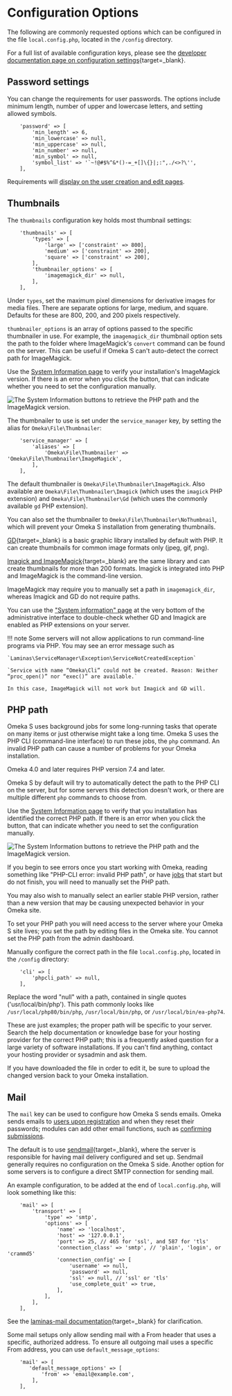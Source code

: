 # Configuration Options

The following are commonly requested options which can be configured in the file `local.config.php`, located in the `/config` directory. 

For a full list of available configuration keys, please see the [developer documentation page on configuration settings](https://omeka.org/s/docs/developer/configuration/){target=_blank}. 

## Password settings
You can change the requirements for user passwords. The options include minimum length, number of upper and lowercase letters, and setting allowed symbols.

```
    'password' => [
        'min_length' => 6,
        'min_lowercase' => null,
        'min_uppercase' => null,
        'min_number' => null,
        'min_symbol' => null,
        'symbol_list' => '`~!@#$%^&*()-=_+[]\{}|;:",./<>?\'',
    ],
```
Requirements will [display on the user creation and edit pages](admin/users.md#password).



## Thumbnails

The `thumbnails` configuration key holds most thumbnail settings:

```
    'thumbnails' => [
        'types' => [
            'large' => ['constraint' => 800],
            'medium' => ['constraint' => 200],
            'square' => ['constraint' => 200],
        ],
        'thumbnailer_options' => [
            'imagemagick_dir' => null,
        ],
    ],
```

Under `types`, set the maximum pixel dimensions for derivative images for media files. There are separate options for large, medium, and square. Defaults for these are 800, 200, and 200 pixels respectively.

`thumbnailer_options` is an array of options passed to the specific thumbnailer in use. For example, the `imagemagick_dir` thumbnail option sets the path to the folder where ImageMagick's `convert` command can be found on the server. This can be useful if Omeka S can't auto-detect the correct path for ImageMagick.

Use the [System Information page](admin-dashboard.md#system-information) to verify your installation's ImageMagick version. If there is an error when you click the button, that can indicate whether you need to set the configuration manually.

![The System Information buttons to retrieve the PHP path and the ImageMagick version.](files/systeminfo_buttons.png)

The thumbnailer to use is set under the `service_manager` key, by setting the
alias for `Omeka\File\Thumbnailer`:

```
    'service_manager' => [
        'aliases' => [
            'Omeka\File\Thumbnailer' => 'Omeka\File\Thumbnailer\ImageMagick',
        ],
    ],
```

The default thumbnailer is `Omeka\File\Thumbnailer\ImageMagick`. Also available are `Omeka\File\Thumbnailer\Imagick` (which uses the `imagick` PHP extension) and `Omeka\File\Thumbnailer\Gd` (which uses the commonly available `gd` PHP extension).

You can also set the thumbnailer to `Omeka\File\Thumbnailer\NoThumbnail`, which will prevent your Omeka S installation from generating thumbnails. 

[GD](https://secure.php.net/manual/en/intro.image.php){target=_blank} is a basic graphic library installed by default with PHP. It can create thumbnails for common image formats only (jpeg, gif, png). 

[Imagick and ImageMagick](https://www.imagemagick.org){target=_blank} are the same library and can create thumbnails for more than 200 formats. Imagick is integrated into PHP and ImageMagick is the command-line version. 

ImageMagick may require you to manually set a path in `imagemagick_dir`, whereas Imagick and GD do not require paths.

You can use the ["System information" page](admin-dashboard.md#system-information) at the very bottom of the administrative interface to double-check whether GD and Imagick are enabled as PHP extensions on your server.

!!! note
	Some servers will not allow applications to run command-line programs via PHP. You may see an error message such as 

	`Laminas\ServiceManager\Exception\ServiceNotCreatedException`

	`Service with name “Omeka\Cli” could not be created. Reason: Neither “proc_open()” nor “exec()” are available.`

	In this case, ImageMagick will not work but Imagick and GD will.

## PHP path

Omeka S uses background jobs for some long-running tasks that operate on many items or just otherwise might take a long time. Omeka S uses the PHP CLI (command-line interface) to run these jobs, the `php` command. An invalid PHP path can cause a number of problems for your Omeka installation. 

Omeka 4.0 and later requires PHP version 7.4 and later.

Omeka S by default will try to automatically detect the path to the PHP CLI on the server, but for some servers this detection doesn't work, or there are multiple different `php` commands to choose from. 

Use the [System Information page](admin-dashboard.md#system-information) to verify that you installation has identified the correct PHP path. If there is an error when you click the button, that can indicate whether you need to set the configuration manually.

![The System Information buttons to retrieve the PHP path and the ImageMagick version.](files/systeminfo_buttons.png)

If you begin to see errors once you start working with Omeka, reading something like "PHP-CLI error: invalid PHP path", or have [jobs](admin/jobs.md) that start but do not finish, you will need to manually set the PHP path.

You may also wish to manually select an earlier stable PHP version, rather than a new version that may be causing unexpected behavior in your Omeka site.

To set your PHP path you will need access to the server where your Omeka S site lives; you set the path by editing files in the Omeka site. You cannot set the PHP path from the admin dashboard.

Manually configure the correct path in the file `local.config.php`, located in the `/config` directory:

```
    'cli' => [
        'phpcli_path' => null,
    ],
```

Replace the word "null" with a path, contained in single quotes ('usr/local/bin/php'). This path commonly looks like `/usr/local/php80/bin/php`, `/usr/local/bin/php`, or `/usr/local/bin/ea-php74`.

These are just examples; the proper path will be specific to your server. Search the help documentation or knowledge base for your hosting provider for the correct PHP path; this is a frequently asked question for a large variety of software installations. If you can't find anything, contact your hosting provider or sysadmin and ask them.

If you have downloaded the file in order to edit it, be sure to upload the changed version back to your Omeka installation.

## Mail

The `mail` key can be used to configure how Omeka S sends emails. Omeka sends emails to [users upon registration](admin/users.md#create-a-user) and when they reset their passwords; modules can add other email functions, such as [confirming submissions](modules/collecting.md). 

The default is to use [sendmail](https://en.wikipedia.org/wiki/Sendmail){target=_blank}, where the server is responsible for having mail delivery configured and set up. Sendmail generally requires no configuration on the Omeka S side. Another option for some servers is to configure a direct SMTP connection for sending mail. 

An example configuration, to be added at the end of `local.config.php`, will look something like this:

```
    'mail' => [
        'transport' => [
            'type' => 'smtp',
            'options' => [
                'name' => 'localhost',
                'host' => '127.0.0.1',
                'port' => 25, // 465 for 'ssl', and 587 for 'tls'
                'connection_class' => 'smtp', // 'plain', 'login', or 'crammd5'
                'connection_config' => [
                    'username' => null,
                    'password' => null,
                    'ssl' => null, // 'ssl' or 'tls'
                    'use_complete_quit' => true,
                ],
            ],
        ],
    ],
```

See the [laminas-mail documentation](https://docs.laminas.dev/laminas-mail/transport/smtp-options/){target=_blank} for clarification.

Some mail setups only allow sending mail with a From header that uses a specific, authorized address. To ensure all outgoing mail uses a specific From address, you can use `default_message_options`:

```
    'mail' => [
       'default_message_options' => [
           'from' => 'email@example.com',
        ],
    ],
```
